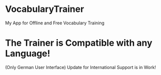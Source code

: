 # VocabularyTrainer
My App for Offline and Free Vocabulary Training
# The Trainer is Compatible with any Language!
(Only German User Interface)
Update for International Support is in Work!
